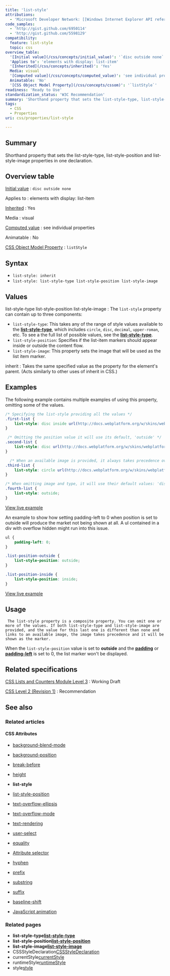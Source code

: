 ```yaml
---
title: 'list-style'
attributions:
  - 'Microsoft Developer Network: [[Windows Internet Explorer API reference](http://msdn.microsoft.com/en-us/library/ie/hh828809%28v=vs.85%29.aspx) Article]'
code_samples:
  - 'http://gist.github.com/6950114'
  - 'http://gist.github.com/5598129'
compatibility:
  feature: list-style
  topic: css
overview_table:
  '[Initial value](/css/concepts/initial_value)': '`disc outside none`'
  'Applies to': 'elements with display: list-item'
  '[Inherited](/css/concepts/inherited)': 'Yes'
  Media: visual
  '[Computed value](/css/concepts/computed_value)': 'see individual properties'
  Animatable: 'No'
  '[CSS Object Model Property](/css/concepts/cssom)': '`listStyle`'
readiness: 'Ready to Use'
standardization_status: 'W3C Recommendation'
summary: 'Shorthand property that sets the list-style-type, list-style-position and list-style-image properties in one declaration.'
tags:
  - CSS
  - Properties
uri: css/properties/list-style

---
```

## Summary

Shorthand property that sets the list-style-type, list-style-position and list-style-image properties in one declaration.

## Overview table

[Initial value](/css/concepts/initial_value)
:   `disc outside none`

Applies to
:   elements with display: list-item

[Inherited](/css/concepts/inherited)
:   Yes

Media
:   visual

[Computed value](/css/concepts/computed_value)
:   see individual properties

Animatable
:   No

[CSS Object Model Property](/css/concepts/cssom)
:   `listStyle`

## Syntax

-   `list-style: inherit`
-   `list-style: list-style-type list-style-position list-style-image`

## Values

list-style-type list-style-position list-style-image
:   The `list-style` property can contain up to three components:

-   `list-style-type`: This takes any of the range of style values available to the [**list-style-type**](/css/properties/list-style-type), which includes `circle`, `disc`, `decimal`, `upper-roman`, etc. To see a the full list of possible values, see the [**list-style-type**](/css/properties/list-style-type).
-   `list-style-position`: Specifies if the list-item markers should appear inside or outside the content flow.
-   `list-style-image`: This property sets the image that will be used as the list item marker.

inherit
:   Takes the same specified value as the property for the element's parent. (Acts similarly to other uses of inherit in CSS.)

## Examples

The following example contains multiple examples of using this property, omitting some of the values.

``` css
/* Specifying the list-style providing all the values */
.first-list {
    list-style: disc inside url(http://docs.webplatform.org/w/skins/webplatform/images/logo.svg);
}

 /* Omitting the position value it will use its default, 'outside' */
.second-list {
    list-style: disc url(http://docs.webplatform.org/w/skins/webplatform/images/logo.svg);
}

  /* When an available image is provided, it always takes precedence over type */
.third-list {
    list-style: circle url(http://docs.webplatform.org/w/skins/webplatform/images/logo.svg);
}

/* When omitting image and type, it will use their default values: 'disc' for type and and 'none' for image*/
.fourth-list {
    list-style: outside;
}
```

[View live example](http://code.webplatform.org/gist/6950114)

An example to show how setting padding-left to 0 when position is set to outside will produce the market not being shown at all. A ul contained in a div with overflow hidden might run into this issue.

``` css
ul {
    padding-left: 0;
}

.list-position-outside {
    list-style-position: outside;
}

.list-position-inside {
    list-style-position: inside;
}
```

[View live example](http://code.webplatform.org/gist/5598129)

## Usage

     The list-style property is a composite property. You can omit one or more of the values. If both list-style-type and list-style-image are provided, and the value for this last one is different than none and links to an available image, the image takes precedence and it will be shown as the marker.

When the `list-style-position` value is set to **outside** and the [**padding**](/css/properties/padding) or [**padding-left**](/css/properties/padding-left) is set to 0, the list marker won't be displayed.

## Related specifications

[CSS Lists and Counters Module Level 3](http://dev.w3.org/csswg/css3-lists/#list-style)
:   Working Draft

[CSS Level 2 (Revision 1)](http://www.w3.org/TR/CSS2/generate.html#propdef-list-style)
:   Recommendation

## See also

### Related articles

#### CSS Attributes

-   [background-blend-mode](/css/properties/background-blend-mode)

-   [background-position](/css/properties/background-position)

-   [break-before](/css/properties/break-before)

-   [height](/css/properties/height)

-   **list-style**

-   [list-style-position](/css/properties/list-style-position)

-   [text-overflow-ellipsis](/css/properties/text-overflow-ellipsis)

-   [text-overflow-mode](/css/properties/text-overflow-mode)

-   [text-rendering](/css/properties/text-rendering)

-   [user-select](/css/properties/user-select)

-   [equality](/css/selectors/attributes/equality)

-   [Attribute selector](/css/selectors/attributes/existence)

-   [hyphen](/css/selectors/attributes/hyphen)

-   [prefix](/css/selectors/attributes/prefix)

-   [substring](/css/selectors/attributes/substring)

-   [suffix](/css/selectors/attributes/suffix)

-   [baseline-shift](/svg/attributes/baseline-shift)

-   [JavaScript animation](/tutorials/animation_in_javascript_2)

### Related pages

-   **list-style-type**[**list-style-type**](/css/properties/list-style-type)
-   **list-style-position**[**list-style-position**](/css/properties/list-style-position)
-   **list-style-image**[**list-style-image**](/css/properties/list-style-image)
-   CSSStyleDeclaration[CSSStyleDeclaration](/css/cssom/CSSStyleDeclaration/CSSStyleDeclaration)
-   currentStyle[currentStyle](/css/cssom/currentStyle)
-   runtimeStyle[runtimeStyle](/css/cssom/runtimeStyle)
-   style[style](/css/cssom/style)
